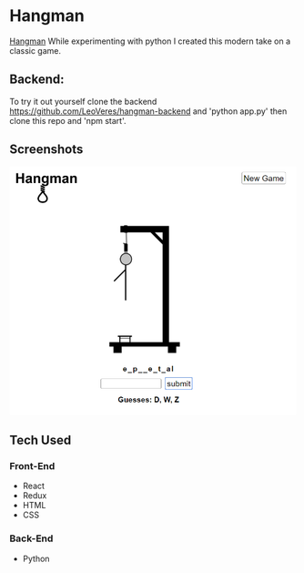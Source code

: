 # Hangman

[Hangman]() While experimenting with python I created this modern take on a classic game.  
## Backend:
To try it out yourself clone the backend https://github.com/LeoVeres/hangman-backend 
and 'python app.py' then clone this repo and 'npm start'.

## Screenshots

<img width="1285" alt="screen shot login" src="./src/imgs/hangmandashboard.PNG">


## Tech Used

### Front-End
* React
* Redux
* HTML
* CSS

### Back-End
* Python
